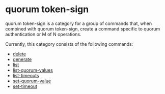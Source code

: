 # quorum token\-sign<a name="cloudhsm_cli-qm-token"></a>

quorum token\-sign is a category for a group of commands that, when combined with quorum token\-sign, create a command specific to quorum authentication or M of N operations\.

Currently, this category consists of the following commands:
+ [delete](cloudhsm_cli-qm-token-del.md)
+ [generate](cloudhsm_cli-qm-token-gen.md)
+ [list](cloudhsm_cli-qm-token-list.md)
+ [list\-quorum\-values](cloudhsm_cli-qm-token-list-qm.md)
+ [list\-timeouts](cloudhsm_cli-qm-token-list-tm.md)
+ [set\-quorum\-value](cloudhsm_cli-qm-token-set-qm.md)
+ [set\-timeout](cloudhsm_cli-qm-token-set-tm.md)